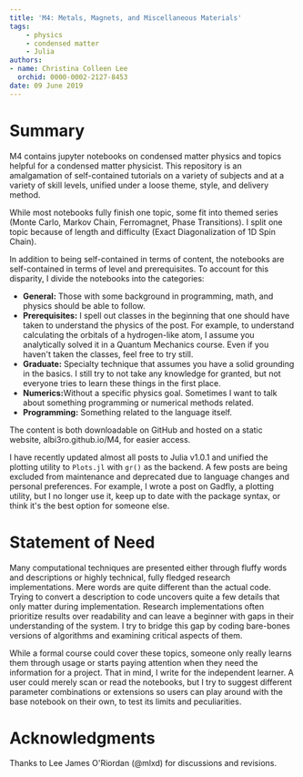```yaml
---
title: 'M4: Metals, Magnets, and Miscellaneous Materials'
tags:
    - physics
    - condensed matter
    - Julia
authors:
- name: Christina Colleen Lee
  orchid: 0000-0002-2127-8453
date: 09 June 2019
---
```


# Summary

M4 contains jupyter notebooks on condensed matter physics and topics helpful for a condensed matter physicist.  This repository is an amalgamation of self-contained tutorials on a variety of subjects and at a variety of skill levels, unified under a loose theme, style, and delivery method.

While most notebooks fully finish one topic, some fit into themed series (Monte Carlo, Markov Chain, Ferromagnet, Phase Transitions). I split one topic because of length and difficulty (Exact Diagonalization of 1D Spin Chain).  

In addition to being self-contained in terms of content, the notebooks are self-contained in terms of level and prerequisites.  To account for this disparity, I divide the notebooks into the categories:

* <b>General:</b> Those with some background in programming, math, and physics should be able to follow.
* <b>Prerequisites:</b> I spell out classes in the beginning that one should have taken to understand the physics of the post.  For example, to understand calculating the orbitals of a hydrogen-like atom, I assume you analytically solved it in a Quantum Mechanics course. Even if you haven't taken the classes, feel free to try still.
* <b>Graduate:</b> Specialty technique that assumes you have a solid grounding in the basics.  I still try to not take any knowledge for granted, but not everyone tries to learn these things in the first place.
* <b>Numerics:</b>Without a specific physics goal.  Sometimes I want to talk about something programming or numerical methods related.
* <b>Programming:</b> Something related to the language itself.

The content is both downloadable on GitHub and hosted on a static website, albi3ro.github.io/M4, for easier access.  

I have recently updated almost all posts to Julia v1.0.1 and unified the plotting utility to `Plots.jl` with `gr()` as the backend. A few posts are being excluded from maintenance and deprecated due to language changes and personal preferences. For example, I wrote a post on Gadfly, a plotting utility, but I no longer use it, keep up to date with the package syntax, or think it's the best option for someone else.

# Statement of Need

Many computational techniques are presented either through fluffy words and descriptions or highly technical, fully fledged research implementations.  Mere words are quite different than the actual code.  Trying to convert a description to code uncovers quite a few details that only matter during implementation.  Research implementations often prioritize results over readability and can leave a beginner with gaps in their understanding of the system. I try to bridge this gap by coding bare-bones versions of algorithms and examining critical aspects of them.  

While a formal course could cover these topics, someone only really learns them through usage or starts paying attention when they need the information for a project.  That in mind, I write for the independent learner.  A user could merely scan or read the notebooks, but I try to suggest different parameter combinations or extensions so users can play around with the base notebook on their own, to test its limits and peculiarities.

# Acknowledgments

Thanks to Lee James O'Riordan (@mlxd) for discussions and revisions.
